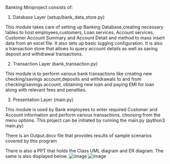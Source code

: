 Banking Miniproject consists of:

1. Database Layer (setup/bank_data_store.py)

This module takes care of setting up Banking Database,creating necessary tables to host employees,customers, Loan services, Account services, Customer Account Summary and Account Detail and method to mass insert data from an excel file. It also sets up basic logging configuration. It is also a transaction store that allows to query account details as well as saving deposit and withdrawal transactions.

2. Transaction Layer (bank_transaction.py)

This module is to perform various bank transactions like creating new checking/savings account,deposits and withdrawals to and from checking/savings account, obtaining new loan and paying EMI for loan along with relevant fees and penalties.

3. Presentation Layer (main.py)

This module is used by Bank employees to enter required Customer and Account information and perform various transactions, choosing from the menu options. This project can be initiated by running the main.py (python3 main.py)

There is an Output.docx file that provides results of sample scenarios covered by this program

There is also a PPT that holds the Class UML diagram and ER diagram. The same is also displayed below.
![image](https://user-images.githubusercontent.com/66568505/177687645-e515b225-abde-4058-8507-063017dc5176.png)
![image](https://user-images.githubusercontent.com/66568505/177687688-5dda5517-d971-4fdd-8949-cd72196a5853.png)




